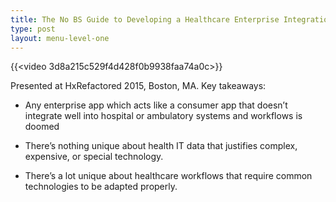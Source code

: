 ```yaml
---
title: The No BS Guide to Developing a Healthcare Enterprise Integration Strategy
type: post
layout: menu-level-one
---
```

{{<video 3d8a215c529f4d428f0b9938faa74a0c>}}

Presented at HxRefactored 2015, Boston, MA. Key takeaways:

* Any enterprise app which acts like a consumer app that doesn’t integrate well into hospital or ambulatory systems and workflows is doomed

* There’s nothing unique about health IT data that justifies complex, expensive, or special technology.

* There’s a lot unique about healthcare workflows that require common technologies to be adapted properly.
